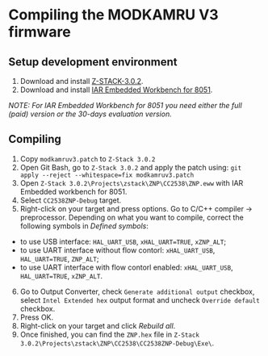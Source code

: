 ﻿# Compiling the MODKAMRU V3 firmware

## Setup development environment
1. Download and install [Z-STACK-3.0.2](http://www.ti.com/tool/Z-STACK).
2. Download and install [IAR Embedded Workbench for 8051](https://www.iar.com/iar-embedded-workbench/#!?architecture=8051).

*NOTE: For IAR Embedded Workbench for 8051 you need either the full (paid) version or the 30-days evaluation version.*

## Compiling
1. Copy `modkamruv3.patch` to `Z-Stack 3.0.2`
2. Open Git Bash, go to `Z-Stack 3.0.2` and apply the patch using:
 `git apply --reject --whitespace=fix modkamruv3.patch`
3. Open `Z-Stack 3.0.2\Projects\zstack\ZNP\CC2538\ZNP.eww` with IAR Embedded workbench for 8051.
4. Select `CC2538ZNP-Debug` target.
5. Right-click on your target and press options. Go to C/C++ compiler -> preprocessor. Depending on what you want to compile, correct the following symbols in *Defined symbols*:
- to use USB interface: `HAL_UART_USB`, `xHAL_UART=TRUE`, `xZNP_ALT`;
- to use UART interface without flow contorl: `xHAL_UART_USB`, `HAL_UART=TRUE`, `ZNP_ALT`;
- to use UART interface with flow contorl enabled: `xHAL_UART_USB`, `HAL_UART=TRUE`, `xZNP_ALT`.
6. Go to Output Converter, check `Generate additional output` checkbox, select `Intel Extended hex` output format and uncheck `Override default` checkbox.
7. Press OK.
8. Right-click on your target and click *Rebuild all*.
9. Once finished, you can find the `ZNP.hex` file in `Z-Stack 3.0.2\Projects\zstack\ZNP\CC2538\CC2538ZNP-Debug\Exe\`.
